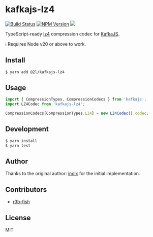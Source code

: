 # kafkajs-lz4

[![Build Status](https://img.shields.io/github/workflow/status/@2l/kafkajs-lz4/Test?logo=github-actions&longCache=true&style=flat-square)](https://travis-ci.org/@2l/kafkajs-lz4) [![NPM Version](https://img.shields.io/npm/v/@2l/kafkajs-lz4.svg?longCache=true&style=flat-square)](https://www.npmjs.com/package/@2l/kafkajs-lz4) ![](https://img.shields.io/badge/typescript-5.3-blue.svg?longCache=true&style=flat-square)

TypeScript-ready [lz4](https://www.npmjs.com/package/lz4) compression codec for [KafkaJS](https://www.npmjs.com/package/kafkajs).

ℹ️ Requires Node v20 or above to work.

## Install

```bash
$ yarn add @2l/kafkajs-lz4
```

## Usage

```typescript
import { CompressionTypes, CompressionCodecs } from 'kafkajs';
import LZ4Codec from 'kafkajs-lz4';

CompressionCodecs[CompressionTypes.LZ4] = new LZ4Codec().codec;
```

## Development

```bash
$ yarn install
$ yarn test
```

## Author

Thanks to the original author: [indix](https://github.com/indix) for the initial implementation.

## Contributors

- [r3b-fish](https://github.com/r3b-fish)

## License

MIT

